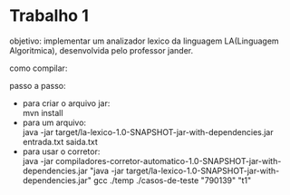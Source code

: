 # Trabalho 1
objetivo: implementar um analizador lexico da linguagem LA(Linguagem Algoritmica), desenvolvida pelo professor jander.


como compilar:  

passo a passo:
- para criar o arquivo jar:   
mvn install 
- para um arquivo:  
java -jar target/la-lexico-1.0-SNAPSHOT-jar-with-dependencies.jar entrada.txt saida.txt  
- para usar o corretor:   
java -jar compiladores-corretor-automatico-1.0-SNAPSHOT-jar-with-dependencies.jar "java -jar target/la-lexico-1.0-SNAPSHOT-jar-with-dependencies.jar" gcc ./temp ./casos-de-teste "790139" "t1"
